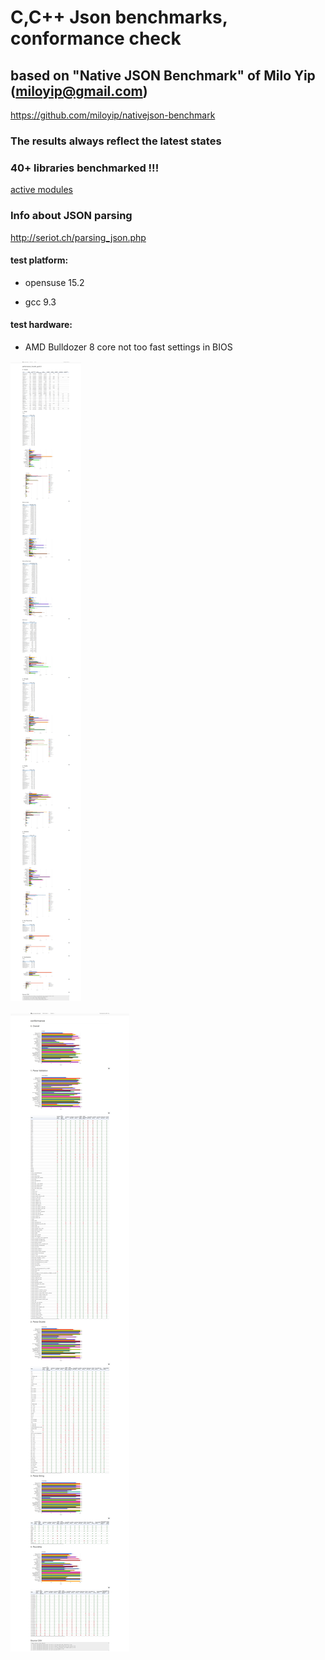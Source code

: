 # C,C++ Json benchmarks, conformance check

## based on "Native JSON Benchmark" of Milo Yip (miloyip@gmail.com)

https://github.com/miloyip/nativejson-benchmark

### The results always reflect the latest states

### 40+ libraries benchmarked !!!

[active modules](reports/active_test_names.md)

### Info about JSON parsing

http://seriot.ch/parsing_json.php

#### test platform:

- opensuse 15.2

- gcc 9.3

#### test hardware:

- AMD Bulldozer 8 core not too fast settings in BIOS


![Performance](result/performance.png)

![Conformance](result/conformance.png)





